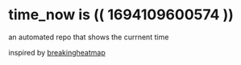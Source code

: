 # time_now is (( 1694109600574 ))

an automated repo that shows the currnent time

inspired by [breakingheatmap](https://github.com/breakingheatmap/breakingheatmap)